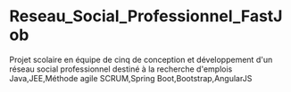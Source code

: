 # Reseau_Social_Professionnel_FastJob


Projet scolaire en équipe de cinq de conception et développement d'un réseau social professionnel destiné à la recherche d'emplois Java,JEE,Méthode agile SCRUM,Spring Boot,Bootstrap,AngularJS 
